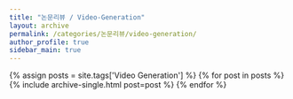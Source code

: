 ```yaml
---
title: "논문리뷰 / Video-Generation"
layout: archive
permalink: /categories/논문리뷰/video-generation/
author_profile: true
sidebar_main: true
---
```


{% assign posts = site.tags['Video Generation'] %}
{% for post in posts %} 
  {% include archive-single.html post=post %}
{% endfor %}
